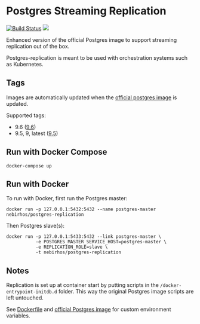 Postgres Streaming Replication
==============================

[![Build Status](https://travis-ci.org/nebirhos/docker-postgres-replication.svg?branch=master)](https://travis-ci.org/nebirhos/docker-postgres-replication)
[![](https://imagelayers.io/badge/nebirhos/postgres-replication:latest.svg)](https://imagelayers.io/?images=nebirhos/postgres-replication:latest 'Get your own badge on imagelayers.io')


Enhanced version of the official Postgres image to support streaming replication
out of the box.

Postgres-replication is meant to be used with orchestration systems such as Kubernetes.


Tags
----

Images are automatically updated when the [official postgres image](https://hub.docker.com/_/postgres/)
is updated.

Supported tags:

* 9.6 ([9.6](https://github.com/nebirhos/docker-postgres-replication/tree/9.6))
* 9.5, 9, latest ([9.5](https://github.com/nebirhos/docker-postgres-replication/tree/9.5))


Run with Docker Compose
-----------------------

```
docker-compose up
```


Run with Docker
---------------

To run with Docker, first run the Postgres master:

```
docker run -p 127.0.0.1:5432:5432 --name postgres-master nebirhos/postgres-replication
```


Then Postgres slave(s):

```
docker run -p 127.0.0.1:5433:5432 --link postgres-master \
           -e POSTGRES_MASTER_SERVICE_HOST=postgres-master \
           -e REPLICATION_ROLE=slave \
           -t nebirhos/postgres-replication
```


Notes
-----

Replication is set up at container start by putting scripts in the `/docker-entrypoint-initdb.d` folder.
This way the original Postgres image scripts are left untouched.

See [Dockerfile](Dockerfile) and [official Postgres image](https://hub.docker.com/_/postgres/)
for custom environment variables.
